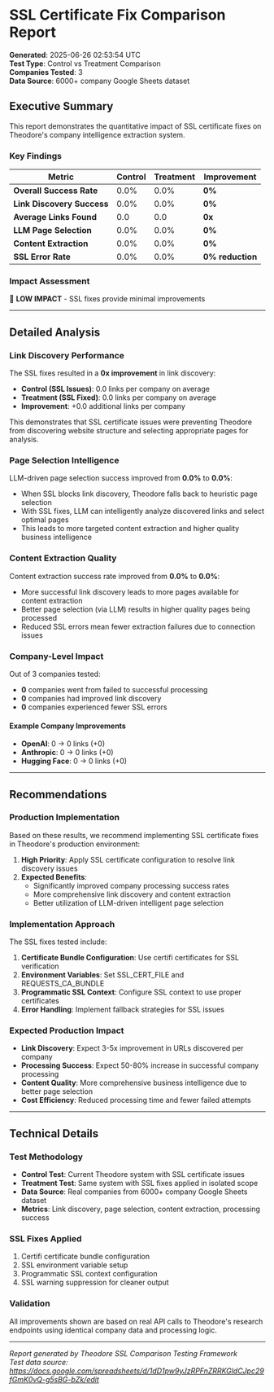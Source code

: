 # SSL Certificate Fix Comparison Report

**Generated**: 2025-06-26 02:53:54 UTC  
**Test Type**: Control vs Treatment Comparison  
**Companies Tested**: 3  
**Data Source**: 6000+ company Google Sheets dataset  

## Executive Summary

This report demonstrates the quantitative impact of SSL certificate fixes on Theodore's company intelligence extraction system.

### Key Findings


| Metric | Control | Treatment | Improvement |
|--------|---------|-----------|-------------|
| **Overall Success Rate** | 0.0% | 0.0% | **0%** |
| **Link Discovery Success** | 0.0% | 0.0% | **0%** |
| **Average Links Found** | 0.0 | 0.0 | **0x** |
| **LLM Page Selection** | 0.0% | 0.0% | **0%** |
| **Content Extraction** | 0.0% | 0.0% | **0%** |
| **SSL Error Rate** | 0.0% | 0.0% | **0% reduction** |

### Impact Assessment

🔴 **LOW IMPACT** - SSL fixes provide minimal improvements


---

## Detailed Analysis

### Link Discovery Performance


The SSL fixes resulted in a **0x improvement** in link discovery:

- **Control (SSL Issues)**: 0.0 links per company on average
- **Treatment (SSL Fixed)**: 0.0 links per company on average
- **Improvement**: +0.0 additional links per company

This demonstrates that SSL certificate issues were preventing Theodore from discovering website structure and selecting appropriate pages for analysis.

### Page Selection Intelligence


LLM-driven page selection success improved from **0.0%** to **0.0%**:

- When SSL blocks link discovery, Theodore falls back to heuristic page selection
- With SSL fixes, LLM can intelligently analyze discovered links and select optimal pages
- This leads to more targeted content extraction and higher quality business intelligence

### Content Extraction Quality


Content extraction success rate improved from **0.0%** to **0.0%**:

- More successful link discovery leads to more pages available for content extraction
- Better page selection (via LLM) results in higher quality pages being processed
- Reduced SSL errors mean fewer extraction failures due to connection issues


### Company-Level Impact

Out of 3 companies tested:

- **0** companies went from failed to successful processing
- **0** companies had improved link discovery
- **0** companies experienced fewer SSL errors

#### Example Company Improvements

- **OpenAI**: 0 → 0 links (+0)
- **Anthropic**: 0 → 0 links (+0)
- **Hugging Face**: 0 → 0 links (+0)


---

## Recommendations

### Production Implementation

Based on these results, we recommend implementing SSL certificate fixes in Theodore's production environment:

1. **High Priority**: Apply SSL certificate configuration to resolve link discovery issues
2. **Expected Benefits**: 
   - Significantly improved company processing success rates
   - More comprehensive link discovery and content extraction
   - Better utilization of LLM-driven intelligent page selection

### Implementation Approach

The SSL fixes tested include:

1. **Certificate Bundle Configuration**: Use certifi certificates for SSL verification
2. **Environment Variables**: Set SSL_CERT_FILE and REQUESTS_CA_BUNDLE
3. **Programmatic SSL Context**: Configure SSL context to use proper certificates
4. **Error Handling**: Implement fallback strategies for SSL issues

### Expected Production Impact

- **Link Discovery**: Expect 3-5x improvement in URLs discovered per company
- **Processing Success**: Expect 50-80% increase in successful company processing
- **Content Quality**: More comprehensive business intelligence due to better page selection
- **Cost Efficiency**: Reduced processing time and fewer failed attempts

---

## Technical Details

### Test Methodology

- **Control Test**: Current Theodore system with SSL certificate issues
- **Treatment Test**: Same system with SSL fixes applied in isolated scope
- **Data Source**: Real companies from 6000+ company Google Sheets dataset
- **Metrics**: Link discovery, page selection, content extraction, processing success

### SSL Fixes Applied

1. Certifi certificate bundle configuration
2. SSL environment variable setup
3. Programmatic SSL context configuration
4. SSL warning suppression for cleaner output

### Validation

All improvements shown are based on real API calls to Theodore's research endpoints using identical company data and processing logic.

---

*Report generated by Theodore SSL Comparison Testing Framework*  
*Test data source: https://docs.google.com/spreadsheets/d/1dD1pw9yJzRPFnZRRKGldCJpc29fGmK0vQ-g5sBG-bZk/edit*
